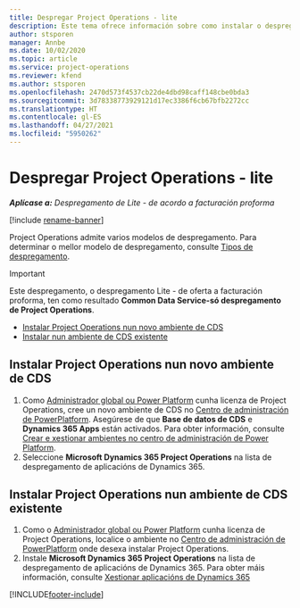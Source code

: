 ```yaml
---
title: Despregar Project Operations - lite
description: Este tema ofrece información sobre como instalar o despregamento de Project Operations lite - de oferta a facturación proforma.
author: stsporen
manager: Annbe
ms.date: 10/02/2020
ms.topic: article
ms.service: project-operations
ms.reviewer: kfend
ms.author: stsporen
ms.openlocfilehash: 2470d573f4537cb22de4dbd98caff148cbe0bda3
ms.sourcegitcommit: 3d78338773929121d17ec3386f6cb67bfb2272cc
ms.translationtype: HT
ms.contentlocale: gl-ES
ms.lasthandoff: 04/27/2021
ms.locfileid: "5950262"
---
```

# <a name="deploy-project-operations---lite"></a>Despregar Project Operations - lite

_**Aplícase a:** Despregamento de Lite - de acordo a facturación proforma_

[!include [rename-banner](~/includes/cc-data-platform-banner.md)]

Project Operations admite varios modelos de despregamento. Para determinar o mellor modelo de despregamento, consulte [Tipos de despregamento](determine-deployment-type.md).


> [!IMPORTANT]
> Este despregamento, o despregamento Lite - de oferta a facturación proforma, ten como resultado **Common Data Service-só despregamento de Project Operations**.

- [Instalar Project Operations nun novo ambiente de CDS](#new)
- [Instalar nun ambiente de CDS existente](#existing)



## <a name="install-project-operations-to-a-new-cds-environment"></a><a name="new"></a>Instalar Project Operations nun novo ambiente de CDS

1. Como [Administrador global ou Power Platform](/power-platform/admin/global-service-administrators-can-administer-without-license) cunha licenza de Project Operations, cree un novo ambiente de CDS no [Centro de administración de PowerPlatform](https://admin.powerplatform.com). Asegúrese de que **Base de datos de CDS** e **Dynamics 365 Apps** están activados. Para obter información, consulte [Crear e xestionar ambientes no centro de administración de Power Platform](/power-platform/admin/create-environment#create-an-environment-in-the-power-platform-admin-center).
2. Seleccione **Microsoft Dynamics 365 Project Operations** na lista de despregamento de aplicacións de Dynamics 365.


## <a name="install-project-operations-to-an-existing-cds-environment"></a><a name="existing"></a>Instalar Project Operations nun ambiente de CDS existente

1. Como o [Administrador global ou Power Platform](/power-platform/admin/global-service-administrators-can-administer-without-license) cunha licenza de Project Operations, localice o ambiente no [Centro de administración de PowerPlatform](https://admin.powerplatform.com) onde desexa instalar Project Operations.
2. Instale **Microsoft Dynamics 365 Project Operations** na lista de despregamento de aplicacións de Dynamics 365. Para obter máis información, consulte [Xestionar aplicacións de Dynamics 365](/power-platform/admin/manage-apps)




[!INCLUDE[footer-include](../includes/footer-banner.md)]